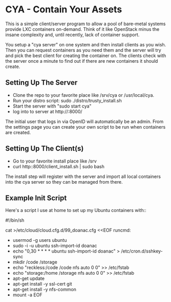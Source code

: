 CYA - Contain Your Assets
=========================

This is a simple client/server program to allow a pool of bare-metal systems
provide LXC containers on-demand. Think of it like OpenStack minus the insane
complexity and, until recently, lack of container support.

You setup a "cya server" on one system and then install clients as you wish.
Then you can request containers as you need them and the server will try and
pick the best client for creating the container on. The clients check with the
server once a minute to find out if there are new containers it should create.

Setting Up The Server
---------------------

* Clone the repo to your favorite place like /srv/cya or /usr/local/cya.
* Run your distro script: sudo ./distro/trusty_install.sh
* Start the server with "sudo start cya"
* log into to server at http://<server>:8000/

The initial user that logs in via OpenID will automatically be an admin. From
the settings page you can create your own script to be run when containers are
created.

Setting Up The Client(s)
------------------------

* Go to your favorite install place like /srv
* curl http:<cya server>:8000/client_install.sh | sudo bash

The install step will register with the server and import all local containers
into the cya server so they can be managed from there.

Example Init Script
-------------------

Here's a script I use at home to set up my Ubuntu containers with::

 #!/bin/sh

 cat >/etc/cloud/cloud.cfg.d/99_doanac.cfg <<EOF
 runcmd:
   - usermod -g users ubuntu
   - sudo -i -u ubuntu ssh-import-id doanac
   - echo "0,30 * * * * ubuntu ssh-import-id doanac" > /etc/cron.d/sshkey-sync
   - mkdir /code /storage
   - echo "reckless:/code   /code   nfs    auto  0  0" >> /etc/fstab
   - echo "storage:/home   /storage   nfs    auto  0  0" >> /etc/fstab
   - apt-get update
   - apt-get install -y ssl-cert git
   - apt-get install -y nfs-common
   - mount -a
 EOF
